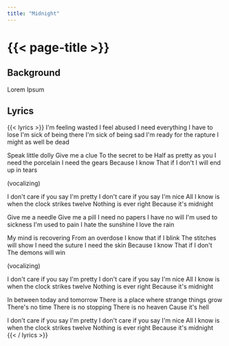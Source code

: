 ```yaml
---
title: "Midnight"
---
```

# {{< page-title >}}

## Background
Lorem Ipsum

## Lyrics
{{< lyrics >}}
I'm feeling wasted
I feel abused
I need everything
I have to lose
I'm sick of being there
I'm sick of being sad
I'm ready for the rapture
I might as well be dead

Speak little dolly
Give me a clue
To the secret to be
Half as pretty as you
I need the porcelain
I need the gears
Because I know
That if I don't
I will end up in tears

(vocalizing)

I don't care if you say I'm pretty
I don't care if you say I'm nice
All I know is when the clock strikes twelve
Nothing is ever right
Because it's midnight

Give me a needle
Give me a pill
I need no papers
I have no will
I'm used to sickness
I'm used to pain
I hate the sunshine
I love the rain

My mind is recovering
From an overdose
I know that if I blink
The stitches will show
I need the suture
I need the skin
Because I know
That if I don't
The demons will win

(vocalizing)

I don't care if you say I'm pretty
I don't care if you say I'm nice
All I know is when the clock strikes twelve
Nothing is ever right
Because it's midnight

In between today and tomorrow
There is a place where strange things grow
There's no time
There is no stopping
There is no heaven
Cause it's hell

I don't care if you say I'm pretty
I don't care if you say I'm nice
All I know is when the clock strikes twelve
Nothing is ever right
Because it's midnight
{{< / lyrics >}}
